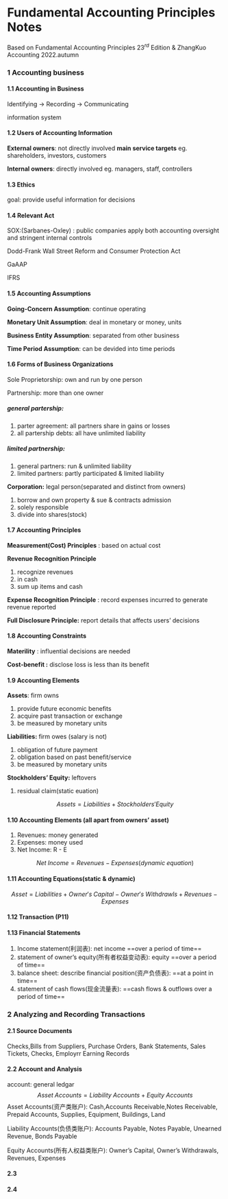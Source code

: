 # Fundamental Accounting Principles Notes

Based on Fundamental Accounting Principles $23^{rd}$ Edition & ZhangKuo Accounting 2022.autumn

### 1 Accounting business

#### 1.1 Accounting in Business

Identifying -> Recording -> Communicating

information system 

#### 1.2 Users of Accounting Information

**External owners**: not directly involved **main service targets** eg. shareholders, investors, customers

**Internal owners**: directly involved eg. managers, staff, controllers

#### 1.3 Ethics

goal: provide useful information for decisions

#### 1.4 Relevant Act

SOX:(Sarbanes-Oxley) : public companies apply both accounting oversight and stringent internal controls

Dodd-Frank Wall Street Reform and Consumer Protection Act

GaAAP

IFRS

#### 1.5 Accounting Assumptions

**Going-Concern Assumption**: continue operating

**Monetary Unit Assumption**: deal in monetary or money, units

**Business Entity Assumption**: separated from other business

**Time Period Assumption**: can be devided into time periods

#### 1.6 Forms of Business Organizations

Sole Proprietorship: own and run by one person

Partnership: more than one owner

##### general partership:

1. parter agreement:  all partners share in gains or losses
2. all partership debts: all have unlimited liability

##### limited partnership:

1. general partners: run & unlimited liability
2. limited partners: partly participated & limited liability 

**Corporation:** legal person(separated and distinct from owners)

1. borrow and own property & sue & contracts admission
2. solely responsible
3. divide into shares(stock)

#### 1.7 Accounting Principles

**Measurement(Cost) Principles** : based on actual cost

**Revenue Recognition Principle** 

1.  recognize revenues
2.  in cash
3. sum up items and cash

**Expense Recognition Principle** : record expenses incurred to generate revenue reported

**Full Disclosure Principle:** report details that affects users’ decisions

#### 1.8 Accounting Constraints

**Materility** : influential decisions are needed

**Cost-benefit :** disclose loss is less than its benefit

#### 1.9 Accounting Elements

**Assets**: firm owns

1. provide future economic benefits
2. acquire past transaction or exchange
3. be measured by monetary units

**Liabilities:** firm owes (salary is not)

1. obligation of future payment
2. obligation based on past benefit/service
3. be measured by monetary units

**Stockholders’ Equity:** leftovers

1. residual claim(static euation)

$$
Assets = Liabilities + Stockholders' Equity
$$

#### 1.10 Accounting Elements (all apart from owners’ asset)

1. Revenues: money generated
2. Expenses: money used
3. Net Income: R - E

$$
Net\;Income = Revenues - Expenses(dynamic\;equation)
$$

#### 1.11 Accounting Equations(static & dynamic)

$$
Asset = Liabilities + Owner's\;Capital - Owner's\; Withdrawls+Revenues-Expenses
$$

#### 1.12 Transaction (P11)

#### 1.13 Financial Statements

1. Income statement(利润表): net income ==over a period of time==
2. statement of owner’s equity(所有者权益变动表): equity ==over a period of time==
3. balance sheet: describe financial position(资产负债表): ==at a point in time==
4. statement of cash flows(现金流量表): ==cash flows & outflows over a period of time==

###  2 Analyzing and Recording Transactions

#### 2.1 Source Documents

Checks,Bills from Suppliers, Purchase Orders, Bank Statements, Sales Tickets, Checks, Employrr Earning Records

#### 2.2 Account and Analysis

account: general ledgar
$$
Asset\;Accounts = Liability\;Accounts + Equity\;Accounts
$$
Asset Accounts(资产类账户):  Cash,Accounts Receivable,Notes Receivable, Prepaid Accounts, Supplies, Equipment, Buildings, Land

Liability Accounts(负债类账户): Accounts Payable, Notes Payable, Unearned Revenue, Bonds Payable

Equity Accounts(所有人权益类账户): Owner’s Capital, Owner’s Withdrawals, Revenues, Expenses

#### 2.3

#### 2.4








